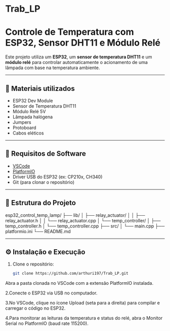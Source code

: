# Trab_LP

# Controle de Temperatura com ESP32, Sensor DHT11 e Módulo Relé

Este projeto utiliza um **ESP32**, um **sensor de temperatura DHT11** e um **módulo relé** para controlar automaticamente o acionamento de uma lâmpada com base na temperatura ambiente.

---

## 🔧 Materiais utilizados

- ESP32 Dev Module
- Sensor de Temperatura DHT11
- Módulo Relé 5V
- Lâmpada halógena 
- Jumpers
- Protoboard
- Cabos eléticos
  

---

## 🧰 Requisitos de Software

- [VSCode](https://code.visualstudio.com/)
- [PlatformIO](https://platformio.org/)
- Driver USB do ESP32 (ex: CP210x, CH340)
- Git (para clonar o repositório)

---

## 📁 Estrutura do Projeto

esp32_control_temp_lamp/
├── lib/
│ ├── relay_actuator/
│ │ ├── relay_actuator.h
│ │ └── relay_actuator.cpp
│ └── temp_controller/
│ ├── temp_controller.h
│ └── temp_controller.cpp
├── src/
│ └── main.cpp
├── platformio.ini
└── README.md

---

## ⚙️ Instalação e Execução

1. Clone o repositório:

   ```bash
   git clone https://github.com/arthuri197/Trab_LP.git
Abra a pasta clonada no VSCode com a extensão PlatformIO instalada.

2.Conecte o ESP32 via USB no computador.

3.No VSCode, clique no ícone Upload (seta para a direita) para compilar e carregar o código no ESP32.

4.Para monitorar as leituras da temperatura e status do relé, abra o Monitor Serial no PlatformIO (baud rate 115200).


